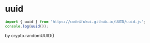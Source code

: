 # uuid

```javascript
import { uuid } from "https://code4fukui.github.io/UUID/uuid.js";
console.log(uuid());
```
by crypto.randomUUID()

